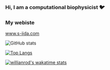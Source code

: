 ### Hi, I am a computational biophysicist :bird:

### My webiste
www.s-iida.com

![GitHub stats](https://github-readme-stats.vercel.app/api?username=physicshinzui&show_icons=true&theme=radical)

[![Top Langs](https://github-readme-stats.vercel.app/api/top-langs/?username=physicshinzui&show=smarty)](https://github.com/physicshinzui/github-readme-stats)

[![willianrod's wakatime stats](https://github-readme-stats.vercel.app/api/wakatime?username=willianrod)](https://github.com/anuraghazra/github-readme-stats)

